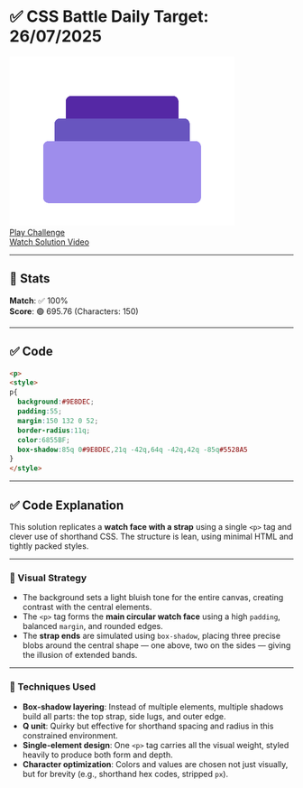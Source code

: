# ✅ CSS Battle Daily Target: 26/07/2025

![Target](./images/26.png)  
[Play Challenge](https://cssbattle.dev/play/zZdnFSfyVpjtoIL6xahW)  
[Watch Solution Video](https://youtube.com/shorts/kEEVimPUX0o)

---

## 🔢 Stats

**Match**: ✅ 100%  
**Score**: 🟢 695.76 (Characters: 150)

---

## ✅ Code

```html
<p>
<style>
p{
  background:#9E8DEC;
  padding:55;
  margin:150 132 0 52;
  border-radius:11q;
  color:6855BF;
  box-shadow:85q 0#9E8DEC,21q -42q,64q -42q,42q -85q#5528A5
}
</style>
```

---

## ✅ Code Explanation

This solution replicates a **watch face with a strap** using a single `<p>` tag and clever use of shorthand CSS. The structure is lean, using minimal HTML and tightly packed styles.

---

### 🎯 Visual Strategy

* The background sets a light bluish tone for the entire canvas, creating contrast with the central elements.
* The `<p>` tag forms the **main circular watch face** using a high `padding`, balanced `margin`, and rounded edges.
* The **strap ends** are simulated using `box-shadow`, placing three precise blobs around the central shape — one above, two on the sides — giving the illusion of extended bands.

---

### 🧠 Techniques Used

* **Box-shadow layering**: Instead of multiple elements, multiple shadows build all parts: the top strap, side lugs, and outer edge.
* **Q unit**: Quirky but effective for shorthand spacing and radius in this constrained environment.
* **Single-element design**: One `<p>` tag carries all the visual weight, styled heavily to produce both form and depth.
* **Character optimization**: Colors and values are chosen not just visually, but for brevity (e.g., shorthand hex codes, stripped `px`).